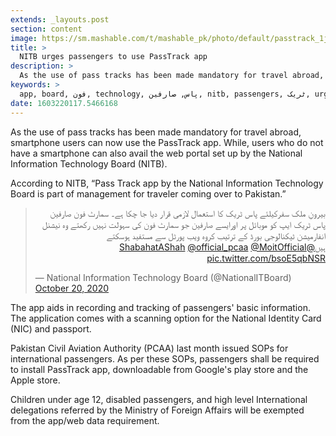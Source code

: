 ```yaml
--- 
extends: _layouts.post 
section: content 
image: https://sm.mashable.com/t/mashable_pk/photo/default/passtrack_1jcp.1200.jpg 
title: > 
  NITB urges passengers to use PassTrack app 
description: > 
  As the use of pass tracks has been made mandatory for travel abroad, smartphone users can now use the PassTrack app.While, users who do not have a smartphone can also avail the web portal set up by the National Information Technology Board (NITB).Pakistan Civil Aviation Authority (PCAA) last month issued SOPs for international passengers.As per these SOPs, passengers shall be required to install PassTrack app, downloadable from Google's play store and the Apple store.Children under age 12, disabled passengers, and high level International delegations referred by the Ministry of Foreign Affairs will be exempted from the app/web data requirement. 
keywords: > 
  app, board, فون, technology, پاس, صارفین, nitb, passengers, ٹریک, urges, national, passtrack, information 
date: 1603220117.5466168 
--- 
```

<div><p>As the use of pass tracks has been made mandatory for travel abroad, smartphone users can now use the PassTrack app. While, users who do not have a smartphone can also avail the web portal set up by the National Information Technology Board (NITB).</p>

<p>According to NITB, &#8220;Pass Track app by the National Information Technology Board is part of management for traveler coming over to Pakistan.&#8221;</p>

<blockquote class="twitter-tweet">
<p dir="rtl" lang="ur">&#1576;&#1740;&#1585;&#1608;&#1606;&#1616; &#1605;&#1604;&#1705; &#1587;&#1601;&#1585;&#1705;&#1740;&#1604;&#1574;&#1746; &#1662;&#1575;&#1587; &#1657;&#1585;&#1740;&#1705; &#1705;&#1575; &#1575;&#1587;&#1578;&#1593;&#1605;&#1575;&#1604; &#1604;&#1575;&#1586;&#1605;&#1740; &#1602;&#1585;&#1575;&#1585; &#1583;&#1740;&#1575; &#1580;&#1575; &#1670;&#1705;&#1575; &#1729;&#1746;&#1748; &#1587;&#1605;&#1575;&#1585;&#1657; &#1601;&#1608;&#1606; &#1589;&#1575;&#1585;&#1601;&#1740;&#1606; &#1662;&#1575;&#1587; &#1657;&#1585;&#1740;&#1705; &#1575;&#1740;&#1662; &#1705;&#1608; &#1605;&#1608;&#1576;&#1575;&#1574;&#1604; &#1662;&#1585; &#1575;&#1608;&#1585;&#1575;&#1740;&#1587;&#1746; &#1589;&#1575;&#1585;&#1601;&#1740;&#1606; &#1580;&#1608; &#1587;&#1605;&#1575;&#1585;&#1657; &#1601;&#1608;&#1606; &#1705;&#1740; &#1587;&#1729;&#1608;&#1604;&#1578; &#1606;&#1729;&#1740;&#1722; &#1585;&#1705;&#1726;&#1578;&#1746; &#1608;&#1729; &#1606;&#1740;&#1588;&#1606;&#1604; &#1575;&#1606;&#1601;&#1575;&#1585;&#1605;&#1740;&#1588;&#1606; &#1657;&#1740;&#1705;&#1606;&#1575;&#1604;&#1608;&#1580;&#1740; &#1576;&#1608;&#1585;&#1672; &#1705;&#1746; &#1578;&#1585;&#1578;&#1740;&#1576; &#1705;&#1585;&#1608;&#1729; &#1608;&#1740;&#1576; &#1662;&#1608;&#1585;&#1657;&#1604; &#1587;&#1746; &#1605;&#1587;&#1578;&#1601;&#1740;&#1583; &#1729;&#1608;&#1587;&#1705;&#1578;&#1746; &#1729;&#1740;&#1722;<a href="https://twitter.com/ShabahatAShah?ref_src=twsrc%5Etfw">@ShabahatAShah</a> <a href="https://twitter.com/official_pcaa?ref_src=twsrc%5Etfw">@official_pcaa</a> <a href="https://twitter.com/MoitOfficial?ref_src=twsrc%5Etfw">@MoitOfficial</a> <a href="https://t.co/bsoE5qbNSR">pic.twitter.com/bsoE5qbNSR</a></p>
&#8212; National Information Technology Board (@NationalITBoard) <a href="https://twitter.com/NationalITBoard/status/1318410279852625920?ref_src=twsrc%5Etfw">October 20, 2020</a></blockquote>

<p> </p>

<p>The app aids in recording and tracking of passengers' basic information. The application comes with a scanning option for the National Identity Card (NIC) and passport.</p>

<p>Pakistan Civil Aviation Authority (PCAA) last month issued SOPs for international passengers. As per these SOPs, passengers shall be required to install PassTrack app, downloadable from Google's play store and the Apple store.</p>

<p>Children under age 12, disabled passengers, and high level International delegations referred by the Ministry of Foreign Affairs will be exempted from the app/web data requirement.</p>
  
  </div>